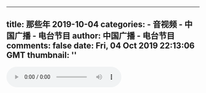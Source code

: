 
---
title: 那些年 2019-10-04
categories: 
    - 音视频
    - 中国广播 - 电台节目
author: 中国广播 - 电台节目
comments: false
date: Fri, 04 Oct 2019 22:13:06 GMT
thumbnail: ''
---

<div>   
<audio controls="controls">
                        <source src="http://cnvod.cnr.cn/audio2018/live/jjzs/201910/nxn_20191004221306jjzs_h.m4a" type="audio/x-m4a">
                        <source src="http://cnvod.cnr.cn/audio2018/live/jjzs/201910/nxn_20191004221307jjzs_l.m4a" type="audio/x-m4a">
                        <source src="http://cnvod.cnr.cn/audio2018/live/jjzs/201910/nxn_20191004221307jjzs_l.m4a" type="audio/x-m4a">
                    </audio>
                      
</div>
            